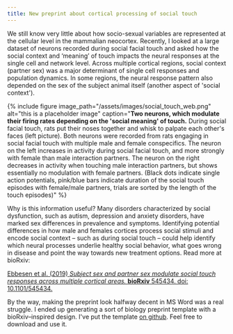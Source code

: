 ```yaml
---
title: New preprint about cortical processing of social touch
---
```


We still know very little about how socio-sexual variables are represented at the cellular level in the mammalian neocortex. Recently, I looked at a large dataset of neurons recorded during social facial touch and asked how the social context and ‘meaning’ of touch impacts the neural responses at the single cell and network level. Across multiple cortical regions, social context (partner sex) was a major determinant of single cell responses and population dynamics. In some regions, the neural response pattern also depended on the sex of the subject animal itself (another aspect of 'social context').

{% include figure image_path="/assets/images/social_touch_web.png" alt="this is a placeholder image" caption="**Two neurons, which modulate their firing rates depending on the 'social meaning' of touch.** During social facial touch, rats put their noses together and whisk to palpate each other's faces (left picture). Both neurons were recorded from rats engaging in social facial touch with multiple male and female conspecifics. The neuron on the left increases in activity during social facial touch, and more strongly with female than male interaction partners. The neuron on the right decreases in activity when touching male interaction partners, but shows essentially no modulation with female partners. (Black dots indicate single action potentials, pink/blue bars indicate duration of the social touch episodes with female/male partners, trials are sorted by the length of the touch episodes)" %}

Why is this information useful? Many disorders characterized by social dysfunction, such as autism, depression and anxiety disorders, have marked sex differences in prevalence and symptoms. Identifying potential differences in how male and females cortices process social stimuli and encode social context – such as during social touch – could help identify which neural processes underlie healthy social behavior, what goes wrong in disease and point the way towards new treatment options. Read more at bioRxiv:


[Ebbesen et al. (2019) *Subject sex and partner sex modulate social touch responses across multiple cortical areas.* **bioRxiv** 545434. doi: 10.1101/545434.](https://doi.org/10.1101/545434)

By the way, making the preprint look halfway decent in MS Word was a real struggle. I ended up generating a sort of biology preprint template with a bioRxiv–inspired design. I've put the template [on github](https://github.com/chrelli/bioRxiv-word-template). Feel free to download and use it.


<!--
{% include figure image_path="/assets/images/social_touch_web.png" alt="this is a placeholder image" caption="Social facial touch in rats" %}
-->

